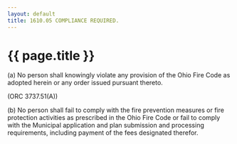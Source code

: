 ```yaml
---
layout: default 
title: 1610.05 COMPLIANCE REQUIRED.
---
```


{{ page.title }}
================

​(a) No person shall knowingly violate any provision of the Ohio Fire
Code as adopted herein or any order issued pursuant thereto.

(ORC 3737.51(A))

​(b) No person shall fail to comply with the fire prevention measures or
fire protection activities as prescribed in the Ohio Fire Code or fail
to comply with the Municipal application and plan submission and
processing requirements, including payment of the fees designated
therefor.
